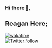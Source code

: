 ### Hi there 👋,  
## Reagan Here;
[![wakatime](https://wakatime.com/badge/user/a692cdbe-4637-467a-bda9-c362415de8cc.svg)](https://wakatime.com/@a692cdbe-4637-467a-bda9-c362415de8cc)  
[![Twitter Follow](https://img.shields.io/twitter/follow/fadh3lah?label=follow&logo=twitter&color=%23007ec6&style=plastic)](https://twitter.com/fadh3lah/followers)
